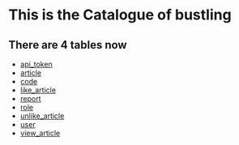 This is the Catalogue of bustling
===
There are 4 tables now
---
+ [api_token](./doc/api_token.md)
+ [article](./doc/article.md)
+ [code](./doc/code.md)
+ [like_article](./doc/like_article.md)
+ [report](./doc/report.md)
+ [role](./doc/role.md)
+ [unlike_article](./doc/unlike_article.md)
+ [user](./doc/user.md)
+ [view_article](./doc/view_article.md)